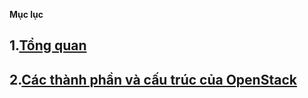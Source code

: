 **Mục lục**
## 1.[Tổng quan](./docs/1-Overview.md)
## 2.[Các thành phần và cấu trúc của OpenStack]((./docs/2-Cau_truc.md))
